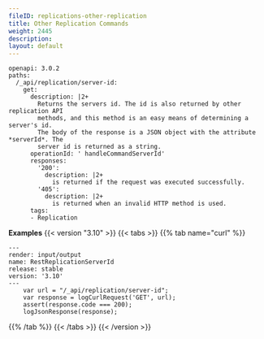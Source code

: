 ```yaml
---
fileID: replications-other-replication
title: Other Replication Commands
weight: 2445
description: 
layout: default
---
```

<!-- arangod/RestHandler/RestReplicationHandler.cpp -->
```http-spec
openapi: 3.0.2
paths:
  /_api/replication/server-id:
    get:
      description: |2+
        Returns the servers id. The id is also returned by other replication API
        methods, and this method is an easy means of determining a server's id.
        The body of the response is a JSON object with the attribute *serverId*. The
        server id is returned as a string.
      operationId: ' handleCommandServerId'
      responses:
        '200':
          description: |2+
            is returned if the request was executed successfully.
        '405':
          description: |2+
            is returned when an invalid HTTP method is used.
      tags:
      - Replication
```

**Examples**
{{< version "3.10" >}}
{{< tabs >}}
{{% tab name="curl" %}}
```curl
---
render: input/output
name: RestReplicationServerId
release: stable
version: '3.10'
---
    var url = "/_api/replication/server-id";
    var response = logCurlRequest('GET', url);
    assert(response.code === 200);
    logJsonResponse(response);
```
{{% /tab %}}
{{< /tabs >}}
{{< /version >}}

